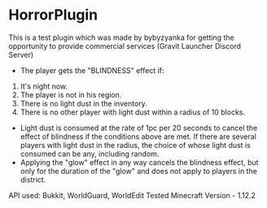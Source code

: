 # HorrorPlugin
This is a test plugin which was made by bybyzyanka for getting the opportunity to provide commercial services (Gravit Launcher Discord Server)

- The player gets the "BLINDNESS" effect if:
1) It's night now.
2) The player is not in his region.
3) There is no light dust in the inventory.
4) There is no other player with light dust within a radius of 10 blocks.
- Light dust is consumed at the rate of 1pc per 20 seconds to cancel the effect of blindness if the conditions above are met. If there are several players with light dust in the radius, the choice of whose light dust is consumed can be any, including random.
- Applying the "glow" effect in any way cancels the blindness effect, but only for the duration of the "glow" and does not apply to players in the district.

API used: Bukkit, WorldGuard, WorldEdit
Tested Minecraft Version - 1.12.2
